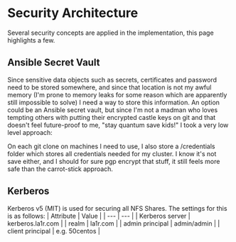 # Security Architecture
Several security concepts are applied in the implementation, this page highlights a few.

## Ansible Secret Vault
Since sensitive data objects such as secrets, certificates and password need to be stored somewhere, and since that location is not my awful memory (I'm prone to memory leaks for some reason which are apparently still impossible to solve) I need a way to store this information.
An option could be an Ansible secret vault, but since I'm not a madman who loves tempting others with putting their encrypted castle keys on git and that doesn't feel future-proof to me, "stay quantum save kids!" I took a very low level approach:

On each git clone on machines I need to use, I also store a /credentials folder which stores all credentials needed for my cluster.
I know it's not save either, and I should for sure pgp encrypt that stuff, it still feels more safe than the carrot-stick approach.


## Kerberos
Kerberos v5 (MIT) is used for securing all NFS Shares. The settings for this is as follows:
| Attribute | Value |
| ---       | ---   |
| Kerberos server | kerberos.la1r.com |
| realm | la1r.com |
| admin principal | admin/admin |
| client principal | <hostname> e.g. 50centos |